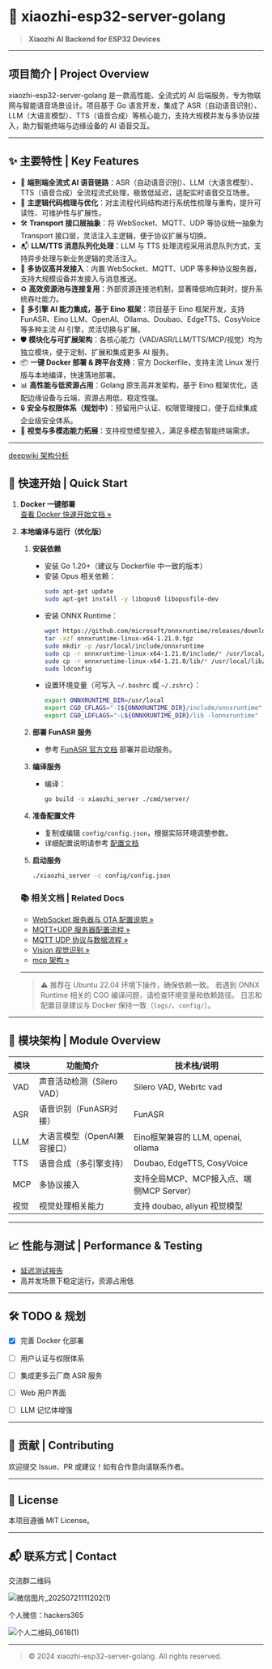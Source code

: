 # 🚀 xiaozhi-esp32-server-golang

> **Xiaozhi AI Backend for ESP32 Devices**

---

## 项目简介 | Project Overview

xiaozhi-esp32-server-golang 是一款高性能、全流式的 AI 后端服务，专为物联网与智能语音场景设计。项目基于 Go 语言开发，集成了 ASR（自动语音识别）、LLM（大语言模型）、TTS（语音合成）等核心能力，支持大规模并发与多协议接入，助力智能终端与边缘设备的 AI 语音交互。

---

## ✨ 主要特性 | Key Features

- 🚀 **端到端全流式 AI 语音链路**：ASR（自动语音识别）、LLM（大语言模型）、TTS（语音合成）全流程流式处理，极致低延迟，适配实时语音交互场景。
- 🧩 **主逻辑代码梳理与优化**：对主流程代码结构进行系统性梳理与重构，提升可读性、可维护性与扩展性。
- 🛠️ **Transport 接口层抽象**：将 WebSocket、MQTT、UDP 等协议统一抽象为 Transport 接口层，灵活注入主逻辑，便于协议扩展与切换。
- 📬 **LLM/TTS 消息队列化处理**：LLM 与 TTS 处理流程采用消息队列方式，支持异步处理与新业务逻辑的灵活注入。
- 🔗 **多协议高并发接入**：内置 WebSocket、MQTT、UDP 等多种协议服务器，支持大规模设备并发接入与消息推送。
- ♻️ **高效资源池与连接复用**：外部资源连接池机制，显著降低响应耗时，提升系统吞吐能力。
- 🧠 **多引擎 AI 能力集成，基于 Eino 框架**：项目基于 Eino 框架开发，支持 FunASR、Eino LLM、OpenAI、Ollama、Doubao、EdgeTTS、CosyVoice 等多种主流 AI 引擎，灵活切换与扩展。
- 🛡️ **模块化与可扩展架构**：各核心能力（VAD/ASR/LLM/TTS/MCP/视觉）均为独立模块，便于定制、扩展和集成更多 AI 服务。
- 📦 **一键 Docker 部署 & 跨平台支持**：官方 Dockerfile，支持主流 Linux 发行版与本地编译，快速落地部署。
- 📊 **高性能与低资源占用**：Golang 原生高并发架构，基于 Eino 框架优化，适配边缘设备与云端，资源占用低，稳定性强。
- 🔒 **安全与权限体系（规划中）**：预留用户认证、权限管理接口，便于后续集成企业级安全体系。
- 👀 **视觉与多模态能力拓展**：支持视觉模型接入，满足多模态智能终端需求。

---

[deepwiki 架构分析](https://deepwiki.com/hackers365/xiaozhi-esp32-server-golang)

## 🚀 快速开始 | Quick Start

1. **Docker 一键部署**  
   [查看 Docker 快速开始文档 »](doc/docker.md)
2. **本地编译与运行（优化版）**

   1. **安装依赖**
      - 安装 Go 1.20+（建议与 Dockerfile 中一致的版本）
      - 安装 Opus 相关依赖：
        ```bash
        sudo apt-get update
        sudo apt-get install -y libopus0 libopusfile-dev
        ```
      - 安装 ONNX Runtime：
        ```bash
        wget https://github.com/microsoft/onnxruntime/releases/download/v1.21.0/onnxruntime-linux-x64-1.21.0.tgz
        tar -xzf onnxruntime-linux-x64-1.21.0.tgz
        sudo mkdir -p /usr/local/include/onnxruntime
        sudo cp -r onnxruntime-linux-x64-1.21.0/include/* /usr/local/include/onnxruntime/
        sudo cp -r onnxruntime-linux-x64-1.21.0/lib/* /usr/local/lib/
        sudo ldconfig
        ```
      - 设置环境变量（可写入 `~/.bashrc` 或 `~/.zshrc`）：
        ```bash
        export ONNXRUNTIME_DIR=/usr/local
        export CGO_CFLAGS="-I${ONNXRUNTIME_DIR}/include/onnxruntime"
        export CGO_LDFLAGS="-L${ONNXRUNTIME_DIR}/lib -lonnxruntime"
        ```

   2. **部署 FunASR 服务**
      - 参考 [FunASR 官方文档](https://github.com/modelscope/FunASR/blob/main/runtime/docs/SDK_advanced_guide_online_zh.md) 部署并启动服务。

   3. **编译服务**

      - 编译：
        ```bash
        go build -o xiaozhi_server ./cmd/server/
        ```

   4. **准备配置文件**
      - 复制或编辑 `config/config.json`，根据实际环境调整参数。
      - 详细配置说明请参考 [配置文档](doc/config.md)

   5. **启动服务**
      ```bash
      ./xiaozhi_server -c config/config.json
      ```

   ### 📚 相关文档 | Related Docs
   - [WebSocket 服务器与 OTA 配置说明 »](doc/websocket_server.md)
   - [MQTT+UDP 服务器配置流程 »](doc/mqtt_udp.md)
   - [MQTT UDP 协议与数据流程 »](doc/mqtt_udp_protocol.md)
   - [Vision 视觉识别 »](doc/vision.md)
   - [mcp 架构 »](doc/mcp.md)

   ---

   > ⚠️ 推荐在 Ubuntu 22.04 环境下操作，确保依赖一致。
   > 若遇到 ONNX Runtime 相关的 CGO 编译问题，请检查环境变量和依赖路径。
   > 日志和配置目录建议与 Docker 保持一致（`logs/`、`config/`）。

---

## 🧩 模块架构 | Module Overview

| 模块      | 功能简介                       | 技术栈/说明                |
|-----------|-------------------------------|----------------------------|
| VAD       | 声音活动检测（Silero VAD）    | Silero VAD, Webrtc vad                    |
| ASR       | 语音识别（FunASR对接）        | FunASR          |
| LLM       | 大语言模型（OpenAI兼容接口）  | Eino框架兼容的 LLM, openai, ollama       |
| TTS       | 语音合成（多引擎支持）        | Doubao, EdgeTTS, CosyVoice |
| MCP       | 多协议接入 | 支持全局MCP、MCP接入点、端侧MCP Server）       |
| 视觉      | 视觉处理相关能力                                    |  支持 doubao, aliyun 视觉模型      |

---

## 📈 性能与测试 | Performance & Testing

- [延迟测试报告](doc/delay_test.md)
- 高并发场景下稳定运行，资源占用低

---

## 🛠️ TODO & 规划
- [x] 完善 Docker 化部署
- [ ] 用户认证与权限体系
- [ ] 集成更多云厂商 ASR 服务
- [ ] Web 用户界面
- [ ] LLM 记忆体增强


---

## 🤝 贡献 | Contributing

欢迎提交 Issue、PR 或建议！如有合作意向请联系作者。

---

## 📄 License

本项目遵循 MIT License。

---

## 📬 联系方式 | Contact
交流群二维码

![微信图片_20250721111202(1)](https://github.com/user-attachments/assets/f3c9aff6-db3e-4353-a24a-ab6790d9222a)




个人微信：hackers365

![个人二维码_0618(1)](https://github.com/user-attachments/assets/6b8d3d11-7bf5-4fa4-a73e-5109019dab85)

---

> © 2024 xiaozhi-esp32-server-golang. All rights reserved.


